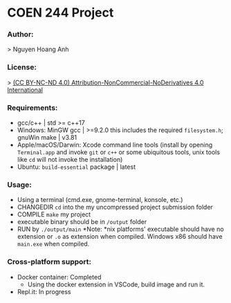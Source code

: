 # COEN 244 Project

### Author:

\> Nguyen Hoang Anh

### License:

\> [(CC BY-NC-ND 4.0) Attribution-NonCommercial-NoDerivatives 4.0 International](https://creativecommons.org/licenses/by-nc-nd/4.0/)

### Requirements:

-   gcc/c++ | std >= c++17
-   Windows: MinGW gcc | >=9.2.0 this includes the required `filesystem.h`; gnuWin make | v3.81
-   Apple/macOS/Darwin: Xcode command line tools (install by opening `Terminal.app` and invoke `git` or `c++` or some ubiquitous tools, unix tools like `cd` will not invoke the installation)
-   Ubuntu: `build-essential` package | latest

### Usage:

-   Using a terminal (cmd.exe, gnome-terminal, konsole, etc.)
-   CHANGEDIR `cd` into the my uncompressed project submission folder
-   COMPILE `make` my project
-   executable binary should be in `/output` folder
-   RUN by `./output/main` \*Note: \*nix platforms' executable should have no extension or `.o` as extension when compiled. Windows x86 should have `main.exe` when compiled.

### Cross-platform support:

-   Docker container: Completed
    -   Using the docker extension in VSCode, build image and run it.
-   Repl.it: In progress
